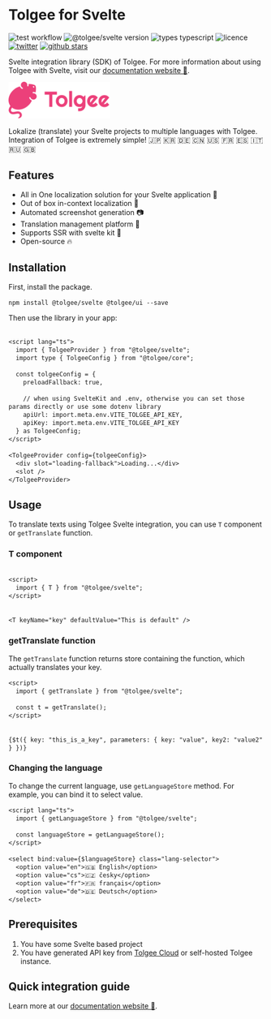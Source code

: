 # Tolgee for Svelte

![test workflow](https://github.com/tolgee/tolgee-js/actions/workflows/test.yml/badge.svg)
![@tolgee/svelte version](https://img.shields.io/npm/v/@tolgee/svelte?label=%40tolgee%2Fsvelte)
![types typescript](https://img.shields.io/badge/Types-Typescript-blue)
![licence](https://img.shields.io/github/license/tolgee/tolgee-js)
[![twitter](https://img.shields.io/twitter/follow/Tolgee_i18n?style=social)](https://twitter.com/Tolgee_i18n)
[![github stars](https://img.shields.io/github/stars/tolgee/tolgee-js?style=social)](https://github.com/tolgee/tolgee-js)

Svelte integration library (SDK) of Tolgee. For more information about using Tolgee with Svelte, visit our
[documentation website 📖](https://tolgee.io/docs).

[<img src="https://raw.githubusercontent.com/tolgee/documentation/main/tolgee_logo_text.svg" alt="Tolgee" width="200" />](https://tolgee.io)

Lokalize (translate) your Svelte projects to multiple languages with Tolgee. Integration of Tolgee is extremely simple!
🇯🇵 🇰🇷 🇩🇪 🇨🇳 🇺🇸 🇫🇷 🇪🇸 🇮🇹 🇷🇺 🇬🇧

## Features

- All in One localization solution for your Svelte application 🙌
- Out of box in-context localization 🎉
- Automated screenshot generation 📷
- Translation management platform 🎈
- Supports SSR with svelte kit 🎉
- Open-source 🔥

## Installation

First, install the package.

    npm install @tolgee/svelte @tolgee/ui --save

Then use the library in your app:

```sveltehtml

<script lang="ts">
  import { TolgeeProvider } from "@tolgee/svelte";
  import type { TolgeeConfig } from "@tolgee/core";

  const tolgeeConfig = {
    preloadFallback: true,

    // when using SvelteKit and .env, otherwise you can set those params directly or use some dotenv library
    apiUrl: import.meta.env.VITE_TOLGEE_API_KEY,
    apiKey: import.meta.env.VITE_TOLGEE_API_KEY
  } as TolgeeConfig;
</script>

<TolgeeProvider config={tolgeeConfig}>
  <div slot="loading-fallback">Loading...</div>
  <slot />
</TolgeeProvider>
```

## Usage

To translate texts using Tolgee Svelte integration, you can use `T` component or `getTranslate` function.

### T component

```sveltehtml

<script>
  import { T } from "@tolgee/svelte";
</script>


<T keyName="key" defaultValue="This is default" />
```

### getTranslate function

The `getTranslate` function returns store containing the function, which actually translates your key.

```sveltehtml
<script>
  import { getTranslate } from "@tolgee/svelte";

  const t = getTranslate();
</script>


{$t({ key: "this_is_a_key", parameters: { key: "value", key2: "value2" } })}
```

### Changing the language

To change the current language, use `getLanguageStore` method. For example, you can bind it to select value.

```sveltehtml
<script lang="ts">
  import { getLanguageStore } from "@tolgee/svelte";

  const languageStore = getLanguageStore();
</script>

<select bind:value={$languageStore} class="lang-selector">
  <option value="en">🇬🇧 English</option>
  <option value="cs">🇨🇿 česky</option>
  <option value="fr">🇫🇷 français</option>
  <option value="de">🇩🇪 Deutsch</option>
</select>
```

## Prerequisites

1. You have some Svelte based project
2. You have generated API key from [Tolgee Cloud](https://app.tolgee.io) or self-hosted Tolgee instance.

## Quick integration guide

Learn more at our [documentation website 📖](https://tolgee.io).

